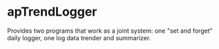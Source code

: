 # apTrendLogger
Provides two programs that work as a joint system: one "set and forget" daily logger, one log data trender and summarizer. 
